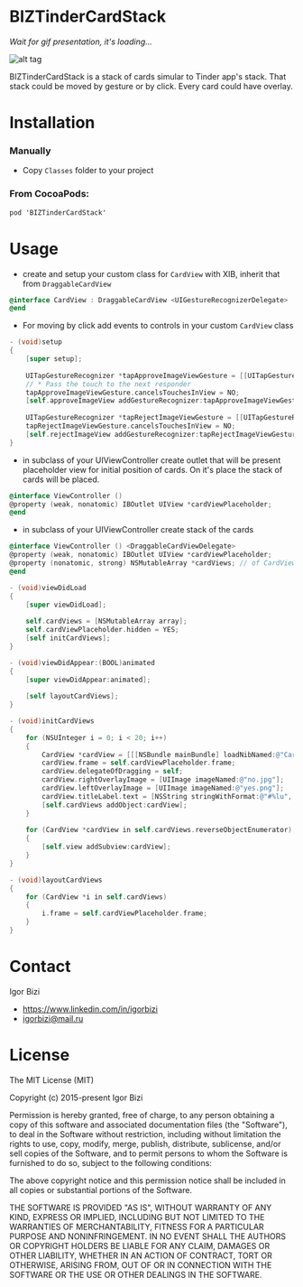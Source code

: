 # BIZTinderCardStack

*Wait for gif presentation, it's loading...*

![alt tag](https://github.com/bizibizi/BIZTinderCardStack/blob/master/presentation.gif)


BIZTinderCardStack is a stack of cards simular to Tinder app's stack. That stack could be moved by gesture or by click. Every card could have overlay.


# Installation

### Manually
- Copy ```Classes``` folder to your project 

### From CocoaPods:
```objective-c
pod 'BIZTinderCardStack' 
```


# Usage

- create and setup your custom class for ```CardView``` with XIB, inherit that from ```DraggableCardView```
```objective-c
@interface CardView : DraggableCardView <UIGestureRecognizerDelegate>
@end
```
- For moving by click add events to controls in your custom ```CardView``` class
```objective-c
- (void)setup
{
    [super setup];
    
    UITapGestureRecognizer *tapApproveImageViewGesture = [[UITapGestureRecognizer alloc]initWithTarget:self action:@selector(rightButtonAction)];
    // * Pass the touch to the next responder
    tapApproveImageViewGesture.cancelsTouchesInView = NO;
    [self.approveImageView addGestureRecognizer:tapApproveImageViewGesture];
    
    UITapGestureRecognizer *tapRejectImageViewGesture = [[UITapGestureRecognizer alloc]initWithTarget:self action:@selector(leftButtonAction)];
    tapRejectImageViewGesture.cancelsTouchesInView = NO;
    [self.rejectImageView addGestureRecognizer:tapRejectImageViewGesture];
}
```

- in subclass of your UIViewController create outlet that will be present placeholder view for initial position of cards. On it's place  the stack of cards will be placed.
```objective-c
@interface ViewController ()  
@property (weak, nonatomic) IBOutlet UIView *cardViewPlaceholder;
@end
```

- in subclass of your UIViewController create stack of the cards 
```objective-c
@interface ViewController () <DraggableCardViewDelegate>
@property (weak, nonatomic) IBOutlet UIView *cardViewPlaceholder;
@property (nonatomic, strong) NSMutableArray *cardViews; // of CardViews
@end

- (void)viewDidLoad
{
    [super viewDidLoad];
    
    self.cardViews = [NSMutableArray array];
    self.cardViewPlaceholder.hidden = YES;
    [self initCardViews];
}

- (void)viewDidAppear:(BOOL)animated
{
    [super viewDidAppear:animated];
    
    [self layoutCardViews];
}

- (void)initCardViews
{
    for (NSUInteger i = 0; i < 20; i++)
    {
        CardView *cardView = [[[NSBundle mainBundle] loadNibNamed:@"CardView" owner:self options:nil] firstObject];
        cardView.frame = self.cardViewPlaceholder.frame;
        cardView.delegateOfDragging = self;
        cardView.rightOverlayImage = [UIImage imageNamed:@"no.jpg"];
        cardView.leftOverlayImage = [UIImage imageNamed:@"yes.png"];
        cardView.titleLabel.text = [NSString stringWithFormat:@"#%lu", (unsigned long)i+1];
        [self.cardViews addObject:cardView];
    }
    
    for (CardView *cardView in self.cardViews.reverseObjectEnumerator)
    {
        [self.view addSubview:cardView];
    }
}

- (void)layoutCardViews
{
    for (CardView *i in self.cardViews)
    {
        i.frame = self.cardViewPlaceholder.frame;
    }
}
```


# Contact

Igor Bizi
- https://www.linkedin.com/in/igorbizi
- igorbizi@mail.ru


# License
 
The MIT License (MIT)

Copyright (c) 2015-present Igor Bizi

Permission is hereby granted, free of charge, to any person obtaining a copy of this software and associated documentation files (the "Software"), to deal in the Software without restriction, including without limitation the rights to use, copy, modify, merge, publish, distribute, sublicense, and/or sell copies of the Software, and to permit persons to whom the Software is furnished to do so, subject to the following conditions:

The above copyright notice and this permission notice shall be included in all copies or substantial portions of the Software.

THE SOFTWARE IS PROVIDED "AS IS", WITHOUT WARRANTY OF ANY KIND, EXPRESS OR IMPLIED, INCLUDING BUT NOT LIMITED TO THE WARRANTIES OF MERCHANTABILITY, FITNESS FOR A PARTICULAR PURPOSE AND NONINFRINGEMENT. IN NO EVENT SHALL THE AUTHORS OR COPYRIGHT HOLDERS BE LIABLE FOR ANY CLAIM, DAMAGES OR OTHER LIABILITY, WHETHER IN AN ACTION OF CONTRACT, TORT OR OTHERWISE, ARISING FROM, OUT OF OR IN CONNECTION WITH THE SOFTWARE OR THE USE OR OTHER DEALINGS IN THE SOFTWARE.
 
